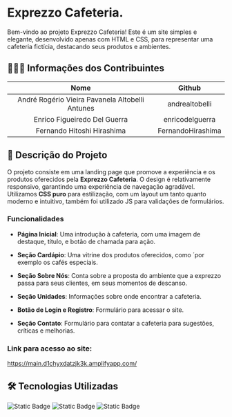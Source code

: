 # Exprezzo Cafeteria.

Bem-vindo ao projeto Exprezzo Cafeteria! Este é um site simples e elegante, desenvolvido apenas com HTML e CSS, para representar uma cafeteria fictícia, destacando seus produtos e ambientes.

## 🧑‍🤝‍🧑 Informações dos Contribuintes

| Nome | Github | 
| :------------: | :------------: |
| André Rogério Vieira Pavanela Altobelli Antunes | andrealtobelli |  
| Enrico Figueiredo Del Guerra | enricodelguerra |  
| Fernando Hitoshi Hirashima | FernandoHirashima |  

## 🚩 Descrição do Projeto

O projeto consiste em uma landing page que promove a experiência e os produtos oferecidos pela **Exprezzo Cafeteria**. O design é relativamente responsivo, garantindo uma experiência de navegação agradável. Utilizamos **CSS puro** para estilização, com um layout um tanto quanto moderno e intuitivo, também foi utilizado JS para validações de formulários.

### Funcionalidades

- **Página Inicial**: Uma introdução à cafeteria, com uma imagem de destaque, título, e botão de chamada para ação.

- **Seção Cardápio**: Uma vitrine dos produtos oferecidos, como ´por exemplo os cafés especiais.

- **Seção Sobre Nós**: Conta sobre a proposta do ambiente que a exprezzo passa para seus clientes, em seus momentos de descanso.

- **Seção Unidades**: Informações sobre onde encontrar a cafeteria.

- **Botão de Login e Registro**: Formulário para acessar o site.

- **Seção Contato**: Formulário para contatar a cafeteria para sugestões, críticas e melhorias.

### Link para acesso ao site:
https://main.d1chyxdatzjk3k.amplifyapp.com/

## 🛠️ Tecnologias Utilizadas

![Static Badge](https://raw.githubusercontent.com/anaselgarhy/cool-badges/master/svg/dev/languages/html.svg) ![Static Badge](https://raw.githubusercontent.com/anaselgarhy/cool-badges/master/svg/dev/languages/css3.svg) ![Static Badge](https://raw.githubusercontent.com/anaselgarhy/cool-badges/master/svg/dev/languages/js.svg)
